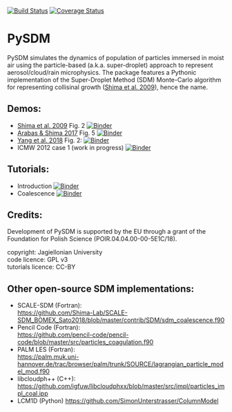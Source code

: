 [![Build Status](https://travis-ci.org/atmos-cloud-sim-uj/PySDM.svg?branch=master)](https://travis-ci.org/atmos-cloud-sim-uj/PySDM)
[![Coverage Status](https://img.shields.io/codecov/c/github/atmos-cloud-sim-uj/PySDM/master.svg)](https://codecov.io/github/atmos-cloud-sim-uj/PySDM?branch=master)

# PySDM
PySDM simulates the dynamics of population of particles immersed in moist air using the particle-based (a.k.a. super-droplet) approach to represent aerosol/cloud/rain microphysics.
The package features a Pythonic implementation of the Super-Droplet Method (SDM) Monte-Carlo algorithm for representing collisinal growth ([Shima et al. 2009](http://doi.org/10.1002/qj.441)), hence the name. 

## Demos:
- [Shima et al. 2009](http://doi.org/10.1002/qj.441) Fig. 2 
  [![Binder](https://mybinder.org/badge_logo.svg)](https://mybinder.org/v2/gh/atmos-cloud-sim-uj/PySDM.git/master?filepath=PySDM_examples%2FShima_et_al_2009_Fig_2/demo.ipynb)
- [Arabas & Shima 2017](http://dx.doi.org/10.5194/npg-24-535-2017) Fig. 5
  [![Binder](https://mybinder.org/badge_logo.svg)](https://mybinder.org/v2/gh/atmos-cloud-sim-uj/PySDM.git/master?filepath=PySDM_examples%2FArabas_and_Shima_2017_Fig_5/demo.ipynb)
- [Yang et al. 2018](http://doi.org/10.5194/acp-18-7313-2018) Fig. 2:
  [![Binder](https://mybinder.org/badge_logo.svg)](https://mybinder.org/v2/gh/atmos-cloud-sim-uj/PySDM.git/master?filepath=PySDM_examples%2FYang_et_al_2018_Fig_2/demo.ipynb)
- ICMW 2012 case 1 (work in progress)
  [![Binder](https://mybinder.org/badge_logo.svg)](https://mybinder.org/v2/gh/atmos-cloud-sim-uj/PySDM.git/master?filepath=PySDM_examples%2FICMW_2012_case_1/demo.ipynb)
  
## Tutorials:
- Introduction [![Binder](https://mybinder.org/badge_logo.svg)](https://mybinder.org/v2/gh/atmos-cloud-sim-uj/PySDM.git/master?filepath=PySDM_tutorials%2F_intro.ipynb)
- Coalescence [![Binder](https://mybinder.org/badge_logo.svg)](https://mybinder.org/v2/gh/atmos-cloud-sim-uj/PySDM.git/master?filepath=PySDM_tutorials%2Fcoalescence.ipynb)

## Credits:

Development of PySDM is supported by the EU through a grant of the Foundation for Polish Science (POIR.04.04.00-00-5E1C/18).

copyright: Jagiellonian University   
code licence: GPL v3   
tutorials licence: CC-BY

## Other open-source SDM implementations:
- SCALE-SDM (Fortran):    
  https://github.com/Shima-Lab/SCALE-SDM_BOMEX_Sato2018/blob/master/contrib/SDM/sdm_coalescence.f90
- Pencil Code (Fortran):    
  https://github.com/pencil-code/pencil-code/blob/master/src/particles_coagulation.f90
- PALM LES (Fortran):    
  https://palm.muk.uni-hannover.de/trac/browser/palm/trunk/SOURCE/lagrangian_particle_model_mod.f90
- libcloudph++ (C++):    
  https://github.com/igfuw/libcloudphxx/blob/master/src/impl/particles_impl_coal.ipp
- LCM1D (Python)
  https://github.com/SimonUnterstrasser/ColumnModel
